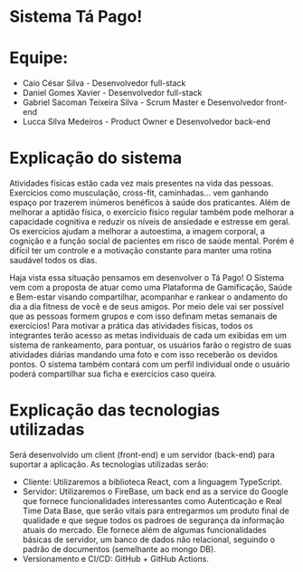# Sistema Tá Pago!

# Equipe:
- Caio César Silva - Desenvolvedor full-stack
- Daniel Gomes Xavier - Desenvolvedor full-stack
- Gabriel Sacoman Teixeira Silva - Scrum Master e Desenvolvedor front-end
- Lucca Silva Medeiros - Product Owner e Desenvolvedor back-end

# Explicação do sistema
Atividades físicas estão cada vez mais presentes na vida das pessoas. Exercícios como musculação, cross-fit, caminhadas… vem ganhando espaço por trazerem inúmeros benéficos à saúde dos praticantes. Além de melhorar a aptidão física, o exercício físico regular também pode melhorar a capacidade cognitiva e reduzir os níveis de ansiedade e estresse em geral. Os exercícios ajudam a melhorar a autoestima, a imagem corporal, a cognição e a função social de pacientes em risco de saúde mental. Porém é difícil ter um controle e a motivação constante para manter uma rotina saudável todos os dias. 

Haja vista essa situação pensamos em desenvolver o Tá Pago! O Sistema vem com a proposta de atuar como uma Plataforma de Gamificação, Saúde e Bem-estar visando compartilhar, acompanhar e rankear o andamento do dia a dia fitness de você e de seus amigos. Por meio dele vai ser possível  que as pessoas formem grupos e com isso definam metas semanais de exercícios! Para motivar a prática das atividades físicas, todos os integrantes terão acesso as metas individuais de cada um exibidas em um sistema de rankeamento, para pontuar, os usuários farão o registro de suas atividades diárias mandando uma foto e com isso receberão os devidos pontos. O sistema também contará com um perfil individual onde o usuário poderá compartilhar sua ficha e exercícios caso queira.

# Explicação das tecnologias utilizadas
Será desenvolvido um client (front-end) e um servidor (back-end) para suportar a aplicação. As tecnologias utilizadas serão:

- Cliente: Utilizaremos a biblioteca React, com a linguagem TypeScript.
- Servidor: Utilizaremos o FireBase, um back end as a service do Google que fornece funcionalidades interessantes como Autenticação e Real Time Data Base, que serão vitais para entregarmos um produto final de qualidade e que segue todos os padroes de segurança da informação atuais do mercado. Ele fornece além de algumas funcionalidades básicas de servidor, um banco de dados não relacional, seguindo o padrão de documentos (semelhante ao mongo DB).
- Versionamento e CI/CD: GitHub + GitHub Actions.